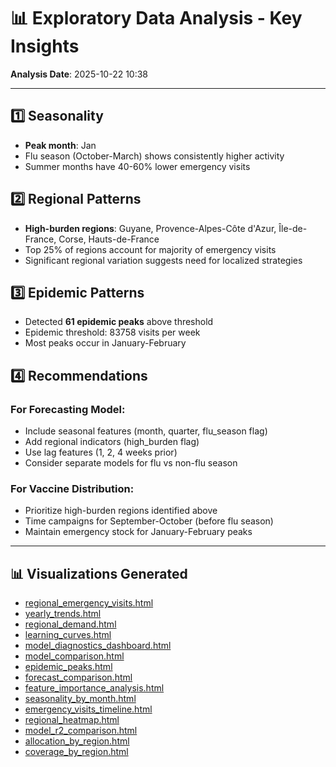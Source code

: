 # 📊 Exploratory Data Analysis - Key Insights

**Analysis Date**: 2025-10-22 10:38

---

## 1️⃣ Seasonality

- **Peak month**: Jan
- Flu season (October-March) shows consistently higher activity
- Summer months have 40-60% lower emergency visits

## 2️⃣ Regional Patterns

- **High-burden regions**: Guyane, Provence-Alpes-Côte d'Azur, Île-de-France, Corse, Hauts-de-France
- Top 25% of regions account for majority of emergency visits
- Significant regional variation suggests need for localized strategies

## 3️⃣ Epidemic Patterns

- Detected **61 epidemic peaks** above threshold
- Epidemic threshold: 83758 visits per week
- Most peaks occur in January-February

## 4️⃣ Recommendations

### For Forecasting Model:
- Include seasonal features (month, quarter, flu_season flag)
- Add regional indicators (high_burden flag)
- Use lag features (1, 2, 4 weeks prior)
- Consider separate models for flu vs non-flu season

### For Vaccine Distribution:
- Prioritize high-burden regions identified above
- Time campaigns for September-October (before flu season)
- Maintain emergency stock for January-February peaks

---

## 📊 Visualizations Generated

- [regional_emergency_visits.html](visualizations/regional_emergency_visits.html)
- [yearly_trends.html](visualizations/yearly_trends.html)
- [regional_demand.html](visualizations/regional_demand.html)
- [learning_curves.html](visualizations/learning_curves.html)
- [model_diagnostics_dashboard.html](visualizations/model_diagnostics_dashboard.html)
- [model_comparison.html](visualizations/model_comparison.html)
- [epidemic_peaks.html](visualizations/epidemic_peaks.html)
- [forecast_comparison.html](visualizations/forecast_comparison.html)
- [feature_importance_analysis.html](visualizations/feature_importance_analysis.html)
- [seasonality_by_month.html](visualizations/seasonality_by_month.html)
- [emergency_visits_timeline.html](visualizations/emergency_visits_timeline.html)
- [regional_heatmap.html](visualizations/regional_heatmap.html)
- [model_r2_comparison.html](visualizations/model_r2_comparison.html)
- [allocation_by_region.html](visualizations/allocation_by_region.html)
- [coverage_by_region.html](visualizations/coverage_by_region.html)
